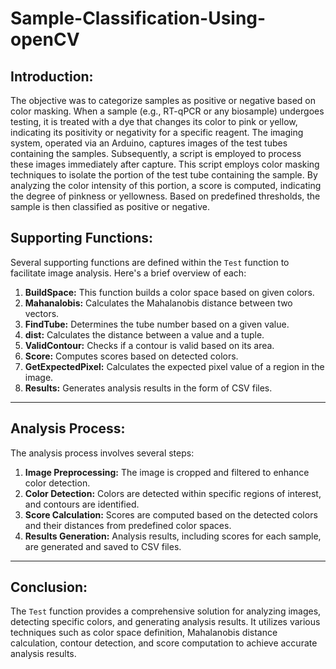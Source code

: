 # Sample-Classification-Using-openCV

## Introduction:

The objective was to categorize samples as positive or negative based on color masking. When a sample (e.g., RT-qPCR or any biosample) undergoes testing, it is treated with a dye that changes its color to pink or yellow, indicating its positivity or negativity for a specific reagent. The imaging system, operated via an Arduino, captures images of the test tubes containing the samples. Subsequently, a script is employed to process these images immediately after capture. This script employs color masking techniques to isolate the portion of the test tube containing the sample. By analyzing the color intensity of this portion, a score is computed, indicating the degree of pinkness or yellowness. Based on predefined thresholds, the sample is then classified as positive or negative.

## Supporting Functions:

Several supporting functions are defined within the `Test` function to facilitate image analysis. Here's a brief overview of each:

1. **BuildSpace:** This function builds a color space based on given colors.
2. **Mahanalobis:** Calculates the Mahalanobis distance between two vectors.
3. **FindTube:** Determines the tube number based on a given value.
4. **dist:** Calculates the distance between a value and a tuple.
5. **ValidContour:** Checks if a contour is valid based on its area.
6. **Score:** Computes scores based on detected colors.
7. **GetExpectedPixel:** Calculates the expected pixel value of a region in the image.
8. **Results:** Generates analysis results in the form of CSV files.

---

## Analysis Process:

The analysis process involves several steps:

1. **Image Preprocessing:** The image is cropped and filtered to enhance color detection.
2. **Color Detection:** Colors are detected within specific regions of interest, and contours are identified.
3. **Score Calculation:** Scores are computed based on the detected colors and their distances from predefined color spaces.
4. **Results Generation:** Analysis results, including scores for each sample, are generated and saved to CSV files.

---

## Conclusion:

The `Test` function provides a comprehensive solution for analyzing images, detecting specific colors, and generating analysis results. It utilizes various techniques such as color space definition, Mahalanobis distance calculation, contour detection, and score computation to achieve accurate analysis results.

